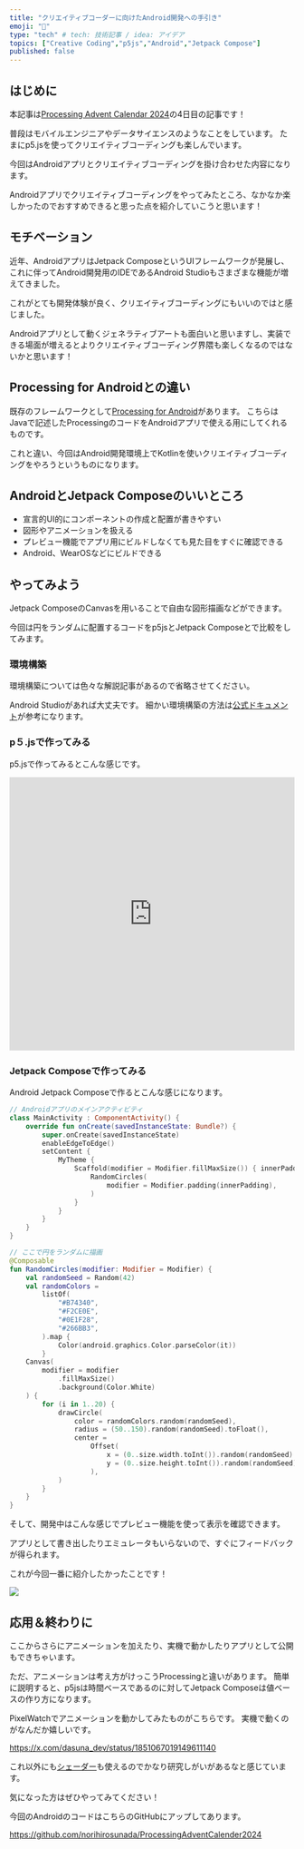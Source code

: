```yaml
---
title: "クリエイティブコーダーに向けたAndroid開発への手引き"
emoji: "🎉"
type: "tech" # tech: 技術記事 / idea: アイデア
topics: ["Creative Coding","p5js","Android","Jetpack Compose"]
published: false
---
```


## はじめに

本記事は[Processing Advent Calendar 2024](https://adventar.org/calendars/9929)の4日目の記事です！

普段はモバイルエンジニアやデータサイエンスのようなことをしています。
たまにp5.jsを使ってクリエイティブコーディングも楽しんでいます。

今回はAndroidアプリとクリエイティブコーディングを掛け合わせた内容になります。

Androidアプリでクリエイティブコーディングをやってみたところ、なかなか楽しかったのでおすすめできると思った点を紹介していこうと思います！

## モチベーション

近年、AndroidアプリはJetpack ComposeというUIフレームワークが発展し、これに伴ってAndroid開発用のIDEであるAndroid Studioもさまざまな機能が増えてきました。

これがとても開発体験が良く、クリエイティブコーディングにもいいのではと感じました。

Androidアプリとして動くジェネラティブアートも面白いと思いますし、実装できる場面が増えるとよりクリエイティブコーディング界隈も楽しくなるのではないかと思います！

## Processing for Androidとの違い

既存のフレームワークとして[Processing for Android](https://android.processing.org/)があります。
こちらはJavaで記述したProcessingのコードをAndroidアプリで使える用にしてくれるものです。

これと違い、今回はAndroid開発環境上でKotlinを使いクリエイティブコーディングをやろうというものになります。

## AndroidとJetpack Composeのいいところ

- 宣言的UI的にコンポーネントの作成と配置が書きやすい
- 図形やアニメーションを扱える
- プレビュー機能でアプリ用にビルドしなくても見た目をすぐに確認できる
- Android、WearOSなどにビルドできる

## やってみよう

Jetpack ComposeのCanvasを用いることで自由な図形描画などができます。

今回は円をランダムに配置するコードをp5jsとJetpack Composeとで比較をしてみます。

### 環境構築

環境構築については色々な解説記事があるので省略させてください。

Android Studioがあれば大丈夫です。
細かい環境構築の方法は[公式ドキュメント](https://developer.android.com/studio)が参考になります。

### p５.jsで作ってみる

p5.jsで作ってみるとこんな感じです。

<iframe height="482" style="width: 100%;" scrolling="no" title="State0-2" src="https://codepen.io/norihirosunada/embed/JjBGVBz?default-tab=js%2Cresult" frameborder="no" loading="lazy" allowtransparency="true" allowfullscreen="true">
  See the Pen <a href="https://codepen.io/norihirosunada/pen/JjBGVBz">
  State0-2</a> by Norihiro Sunada (<a href="https://codepen.io/norihirosunada">@norihirosunada</a>)
  on <a href="https://codepen.io">CodePen</a>.
</iframe>

### Jetpack Composeで作ってみる

Android Jetpack Composeで作るとこんな感じになります。

```Kotlin
// Androidアプリのメインアクティビティ
class MainActivity : ComponentActivity() {
    override fun onCreate(savedInstanceState: Bundle?) {
        super.onCreate(savedInstanceState)
        enableEdgeToEdge()
        setContent {
            MyTheme {
                Scaffold(modifier = Modifier.fillMaxSize()) { innerPadding ->
                    RandomCircles(
                        modifier = Modifier.padding(innerPadding),
                    )
                }
            }
        }
    }
}

// ここで円をランダムに描画
@Composable
fun RandomCircles(modifier: Modifier = Modifier) {
    val randomSeed = Random(42)
    val randomColors =
        listOf(
            "#B74340",
            "#F2CE0E",
            "#0E1F28",
            "#266BB3",
        ).map {
            Color(android.graphics.Color.parseColor(it))
        }
    Canvas(
        modifier = modifier
            .fillMaxSize()
            .background(Color.White)
    ) {
        for (i in 1..20) {
            drawCircle(
                color = randomColors.random(randomSeed),
                radius = (50..150).random(randomSeed).toFloat(),
                center =
                    Offset(
                        x = (0..size.width.toInt()).random(randomSeed).toFloat(),
                        y = (0..size.height.toInt()).random(randomSeed).toFloat(),
                    ),
            )
        }
    }
}
```

そして、開発中はこんな感じでプレビュー機能を使って表示を確認できます。

アプリとして書き出したりエミュレータもいらないので、すぐにフィードバックが得られます。

これが今回一番に紹介したかったことです！

![](https://storage.googleapis.com/zenn-user-upload/562ed27ceac6-20241224.png)

## 応用＆終わりに

ここからさらにアニメーションを加えたり、実機で動かしたりアプリとして公開もできちゃいます。

ただ、アニメーションは考え方がけっこうProcessingと違いがあります。
簡単に説明すると、p5jsは時間ベースであるのに対してJetpack Composeは値ベースの作り方になります。

PixelWatchでアニメーションを動かしてみたものがこちらです。
実機で動くのがなんだか嬉しいです。

https://x.com/dasuna_dev/status/1851067019149611140


これ以外にも[シェーダー](https://developer.android.com/develop/ui/compose/graphics/draw/brush?hl=ja#agsl-runtimeshader)も使えるのでかなり研究しがいがあるなと感じています。

気になった方はぜひやってみてください！

今回のAndroidのコードはこちらのGitHubにアップしてあります。

https://github.com/norihirosunada/ProcessingAdventCalender2024
